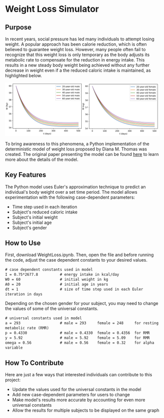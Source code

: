 # Weight Loss Simulator
## Purpose
In recent years, social pressure has led many individuals to attempt losing weight. A popular approach has been calorie reduction, which is often believed to guarantee weight loss. However, many people often fail to recognize that this weight loss is only temporary as the body adjusts its metabolic rate to compensate for the reduction in energy intake. This results in a new steady body weight being achieved without any further decrease in weight even if a the reduced caloric intake is maintained, as highlighted below.

![image](https://github.com/rmahinpei/Weight-Loss-Simulator/blob/main/Figure-1.png)

To bring awareness to this phenomena, a Python implementation of the deterministic model of weight loss proposed by Diana M. Thomas was created. The original paper presenting the model can be found [here](https://www.ncbi.nlm.nih.gov/pmc/articles/PMC2764961/) to learn more about the details of the model.

## Key Features
The Python model uses Euler's approximation technique to predict an individual's body weight over a set time period. The model allows experimentation with the following case-dependent parameters:
- Time step used in each iteration
- Subject's reduced caloric intake
- Subject's initial weight
- Subject's initial age
- Subject's gender

## How to Use
First, download WeightLoss.ipynb. Then, open the file and before running the code, adjust the case dependent constants to your desired values.
```python:
# case dependent constants used in model
I = 0.75*2677.8          # energy intake in kcal/day                  
W0 = 60                  # initial weight in kg                       
A0 = 20                  # initial age in years                       
dt = 1                   # size of time step used in each Euler iteration in days
```
Depending on the chosen gender for your subject, you may need to change the values of some of the universal constants.
```python:
# universal constants used in model
a = 293                  # male = 293     female = 248     for resting metabolic rate (RMR)    
p = 0.4330               # male = 0.4330  female = 0.4356  for RMR    
y = 5.92                 # male = 5.92    female = 5.09    for RMR  
omega = 0.56             # male = 0.56    female = 0.32    for alpha variable
```

## How To Contribute
Here are just a few ways that interested individuals can contribute to this project:
- Update the values used for the universal constants in the model
- Add new case-dependent parameters for users to change
- Make model's results more accurate by accounting for even more universal constants
- Allow the results for multiple subjects to be displayed on the same graph
